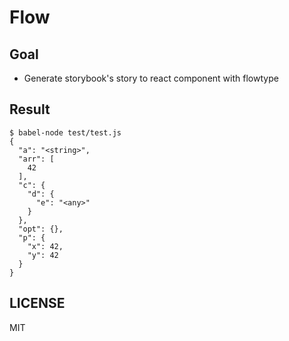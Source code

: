 # Flow

## Goal

* Generate storybook's story to react component with flowtype

## Result

```
$ babel-node test/test.js
{
  "a": "<string>",
  "arr": [
    42
  ],
  "c": {
    "d": {
      "e": "<any>"
    }
  },
  "opt": {},
  "p": {
    "x": 42,
    "y": 42
  }
}
```

## LICENSE

MIT
